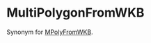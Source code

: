 # MultiPolygonFromWKB

Synonym for [MPolyFromWKB](/sql-statements-structure/geographic-geometric-features/wkb/mpolyfromwkb/).